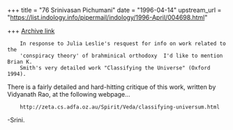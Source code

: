 +++
title = "76 Srinivasan Pichumani"
date = "1996-04-14"
upstream_url = "https://list.indology.info/pipermail/indology/1996-April/004698.html"

+++
[Archive link](https://list.indology.info/pipermail/indology/1996-April/004698.html)

        In response to Julia Leslie's resquest for info on work related to the
        'conspiracy theory' of brahminical orthodoxy  I'd like to mention Brian K.
        Smith's very detailed work "Classifying the Universe" (Oxford 1994). 

There is a fairly detailed and hard-hitting critique of 
this work, written by Vidyanath Rao, at the following
webpage...

        http://zeta.cs.adfa.oz.au/Spirit/Veda/classifying-universum.html

-Srini.




